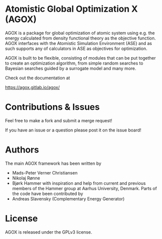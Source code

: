 # Atomistic Global Optimization X (AGOX)

AGOX is a package for global optimization of atomic system using e.g. the energy 
calculated from density functional theory as the objective function. AGOX interfaces 
with the Atomistic Simulation Environment (ASE) and as such supports any of 
calculators in ASE as objectives for optimization. 

AGOX is built to be flexible, consisting of modules that can be put together to 
create an optimization algorithm, from simple random searches to Bayesian searches 
guided by a surrogate model and many more. 

Check out the documentation at 

https://agox.gitlab.io/agox/

# Contributions & Issues 

Feel free to make a fork and submit a merge request! 

If you have an issue or a question please post it on the issue board! 

# Authors 

The main AGOX framework has been written by 
* Mads-Peter Verner Christiansen
* Nikolaj Rønne
* Bjørk Hammer
with inspiration and help from current and previous members of the Hammer group at Aarhus University, Denmark.
Parts of the code have been contributed by
* Andreas Slavensky (Complementary Energy Generator)

# License

AGOX is released under the GPLv3 license. 


